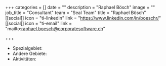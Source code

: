 +++
categories = []
date = ""
description = "Raphael Bösch"
image = ""
job_title = "Consultant"
team = "Seal Team"
title = "Raphael Bösch"
[[social]]
icon = "ti-linkedin"
link = "https://www.linkedin.com/in/boeschr/"
[[social]]
icon = "ti-email"
link = "mailto:raphael.boesch@corporatesoftware.ch"

+++
* Spezialgebiet: 
* Andere Gebiete: 
* Aktivitäten: